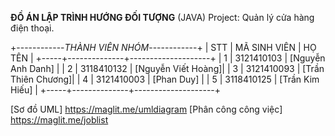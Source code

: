 **ĐỒ ÁN LẬP TRÌNH HƯỚNG ĐỐI TƯỢNG** (JAVA)
Project: Quản lý cửa hàng điện thoại.

+------------*THÀNH VIÊN NHÓM*------------+ 
| STT | MÃ SINH VIÊN |       HỌ TÊN       |
+-----+--------------+--------------------+
|  1  | 3121410103   | [Nguyễn Anh Danh]  |
|  2  | 3118410132   | [Nguyễn Viết Hoàng]|
|  3  | 3121410093   | [Trần Thiên Chương]|
|  4  | 3121410003   | [Phan Duy]         |
|  5  | 3118410125   | [Trần Kim Hiếu]    |
+-----+--------------+--------------------+

[Sơ đồ UML] https://maglit.me/umldiagram
[Phân công công việc] https://maglit.me/joblist
